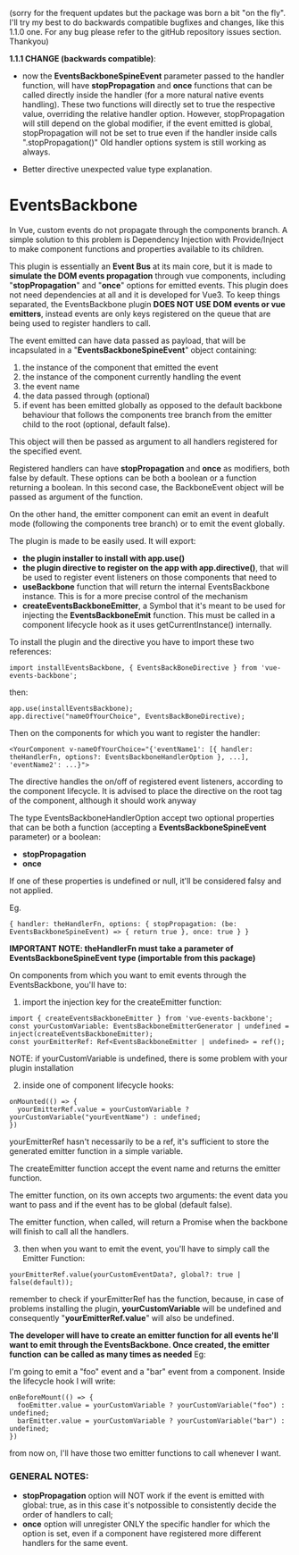 (sorry for the frequent updates but the package was born a bit "on the fly". 
I'll try my best to do backwards compatible bugfixes and changes, like this 1.1.0 one.
For any bug please refer to the gitHub repository issues section. Thankyou)

**1.1.1 CHANGE (backwards compatible)**: 
- now the **EventsBackboneSpineEvent** parameter passed to the handler function, will have 
**stopPropagation** and **once** functions that can be called directly inside the handler (for a more natural native events handling).
These two functions will directly set to true the respective value, overriding the relative handler option.
However, stopPropagation will still depend on the global modifier, if the event emitted is global, stopPropagation will not 
be set to true even if the handler inside calls ".stopPropagation()"
Old handler options system is still working as always.

- Better directive unexpected value type explanation.

# EventsBackbone

In Vue, custom events do not propagate through the components branch. A simple solution to this problem
is Dependency Injection with Provide/Inject to make component functions and properties available to
its children.

This plugin is essentially an **Event Bus** at its main core, but it is made to **simulate the DOM events propagation** 
through vue components, including "**stopPropagation**" and "**once**" options for emitted events.
This plugin does not need dependencies at all and it is developed for Vue3.
To keep things separated, the EventsBackbone plugin **DOES NOT USE DOM events or vue emitters**, instead events are only keys 
registered on the queue that are being used to register handlers to call.

The event emitted can have data passed as payload, that will be incapsulated in a "**EventsBackboneSpineEvent**"
object containing: 
1) the instance of the component that emitted the event 
2) the instance of the component currently handling the event
3) the event name
4) the data passed through (optional)
5) if event has been emitted globally as opposed to the default backbone behaviour that 
follows the components tree branch from the emitter child to the root (optional, default false).

This object will then be passed as argument to all handlers registered for the specified event.

Registered handlers can have **stopPropagation** and **once** as modifiers, both false by default. These 
options can be both a boolean or a function returning a boolean. In this second case, the BackboneEvent object 
will be passed as argument of the function.

On the other hand, the emitter component can emit an event in deafult mode (following the components tree branch)
or to emit the event globally.

The plugin is made to be easily used. It will export:

- **the plugin installer to install with app.use()**
- **the plugin directive to register on the app with app.directive()**, that will be used to register event listeners on those components that need to
- **useBackbone** function that will return the internal EventsBackbone instance. This is for a more precise control of the mechanism
- **createEventsBackboneEmitter**, a Symbol that it's meant to be used for injecting the **EventsBackboneEmit** function. This
must be called in a component lifecycle hook as it uses getCurrentInstance() internally.

To install the plugin and the directive you have to import these two references:

```
import installEventsBackbone, { EventsBackBoneDirective } from 'vue-events-backbone';
```

then:

```
app.use(installEventsBackbone);
app.directive("nameOfYourChoice", EventsBackBoneDirective);
```

Then on the components for which you want to register the handler:
```
<YourComponent v-nameOfYourChoice="{'eventName1': [{ handler: theHandlerFn, options?: EventsBackboneHandlerOption }, ...], 'eventName2': ...}">
```

The directive handles the on/off of registered event listeners, according to the component lifecycle.
It is advised to place the directive on the root tag of the component, although it should work anyway

The type EventsBackboneHandlerOption accept two optional properties that can be both a function (accepting a **EventsBackboneSpineEvent** parameter) or a
boolean:

- **stopPropagation**
- **once**

If one of these properties is undefined or null, it'll be considered falsy and not applied.

Eg.
```
{ handler: theHandlerFn, options: { stopPropagation: (be: EventsBackboneSpineEvent) => { return true }, once: true } }
```

**IMPORTANT NOTE: theHandlerFn must take a parameter of EventsBackboneSpineEvent type (importable from this package)**

On components from which you want to emit events through the EventsBackbone, you'll have to:
1) import the injection key for the createEmitter function: 
```
import { createEventsBackboneEmitter } from 'vue-events-backbone';
const yourCustomVariable: EventsBackboneEmitterGenerator | undefined = inject(createEventsBackboneEmitter);
const yourEmitterRef: Ref<EventsBackboneEmitter | undefined> = ref();
```
NOTE: if yourCustomVariable is undefined, there is some problem with your plugin installation

2) inside one of component lifecycle hooks:
```
onMounted(() => {
  yourEmitterRef.value = yourCustomVariable ? yourCustomVariable("yourEventName") : undefined;
})
```

yourEmitterRef hasn't necessarily to be a ref, it's sufficient to store the generated emitter function in a simple variable.

The createEmitter function accept the event name and returns the emitter function.

The emitter function, on its own accepts two arguments: the event data you want to pass and if the event has to be global (default false).

The emitter function, when called, will return a Promise<void> when the backbone will finish to call all the handlers.

3) then when you want to emit the event, you'll have to simply call the Emitter Function:

```
yourEmitterRef.value(yourCustomEventData?, global?: true | false(default));
```
remember to check if yourEmitterRef has the function, because, in case of problems installing the plugin,
**yourCustomVariable** will be undefined and consequently "**yourEmitterRef.value**" will also be undefined.

**The developer will have to create an emitter function for all events he'll want to emit through the EventsBackbone. Once created, the emitter function**
**can be called as many times as needed**
Eg:

I'm going to emit a "foo" event and a "bar" event from a component.
Inside the lifecycle hook I will write:
```
onBeforeMount(() => {
  fooEmitter.value = yourCustomVariable ? yourCustomVariable("foo") : undefined;
  barEmitter.value = yourCustomVariable ? yourCustomVariable("bar") : undefined;
})
```

from now on, I'll have those two emitter functions to call whenever I want.

### GENERAL NOTES:

- **stopPropagation** option will NOT work if the event is emitted with global: true, as in this case it's notpossible to consistently decide
the order of handlers to call;
- **once** option will unregister ONLY the specific handler for which the option is set, even if a component have registered
more different handlers for the same event.
